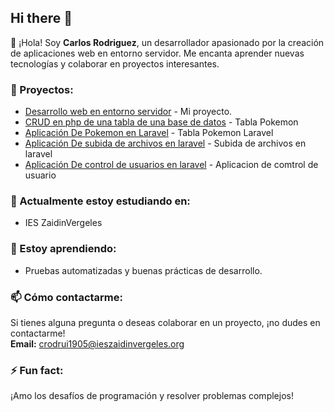 ## Hi there 👋

👋 ¡Hola! Soy **Carlos Rodriguez**, un desarrollador apasionado por la creación de aplicaciones web en entorno servidor. Me encanta aprender nuevas tecnologías y colaborar en proyectos interesantes.

### 💼 Proyectos:

- [Desarrollo web en entorno servidor](https://github.com/Carlosrucar/Desarrollo-Web-en-Entorno-Servidor) - Mi proyecto.
- [CRUD en php de una tabla de una base de datos](https://github.com/Carlosrucar/AppPokemon.git) - Tabla Pokemon
- [Aplicación De Pokemon en Laravel](https://github.com/Carlosrucar/traditionalLaravelAppPokemon.git) - Tabla Pokemon Laravel
- [Aplicación De subida de archivos en laravel](https://github.com/Carlosrucar/uploadFileApp.git) - Subida de archivos en laravel
- [Aplicación De control de usuarios en laravel](https://github.com/Carlosrucar/firstUserApp.git)  - Aplicacion de comtrol de usuario

### 🔭 Actualmente estoy estudiando en:

- IES ZaidinVergeles

### 🌱 Estoy aprendiendo:

- Pruebas automatizadas y buenas prácticas de desarrollo.

### 📫 Cómo contactarme:

Si tienes alguna pregunta o deseas colaborar en un proyecto, ¡no dudes en contactarme!  
**Email:** crodrui1905@ieszaidinvergeles.org

### ⚡ Fun fact:

¡Amo los desafíos de programación y resolver problemas complejos!
